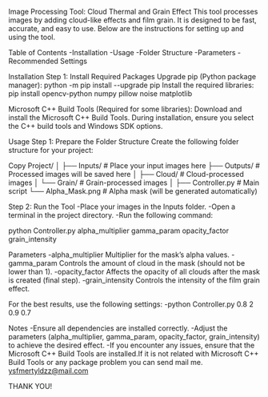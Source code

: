 Image Processing Tool: Cloud Thermal and Grain Effect
This tool processes images by adding cloud-like effects and film grain. It is designed to be fast, accurate, and easy to use. Below are the instructions for setting up and using the tool.

Table of Contents
-Installation
-Usage
-Folder Structure
-Parameters
-Recommended Settings

Installation
Step 1: Install Required Packages
Upgrade pip (Python package manager):
python -m pip install --upgrade pip
Install the required libraries:
pip install opencv-python numpy pillow noise matplotlib

Microsoft C++ Build Tools (Required for some libraries):
Download and install the Microsoft C++ Build Tools.
During installation, ensure you select the C++ build tools and Windows SDK options.

Usage
Step 1: Prepare the Folder Structure
Create the following folder structure for your project:

Copy
Project/
│
├── Inputs/ # Place your input images here
├── Outputs/ # Processed images will be saved here
│ ├── Cloud/ # Cloud-processed images
│ └── Grain/ # Grain-processed images
│
├── Controller.py # Main script
└── Alpha_Mask.png # Alpha mask (will be generated automatically)

Step 2: Run the Tool
-Place your images in the Inputs folder.
-Open a terminal in the project directory.
-Run the following command:

python Controller.py alpha_multiplier gamma_param opacity_factor grain_intensity

Parameters
-alpha_multiplier Multiplier for the mask’s alpha values.
-gamma_param Controls the amount of cloud in the mask (should not be lower than 1).
-opacity_factor Affects the opacity of all clouds after the mask is created (final step).
-grain_intensity Controls the intensity of the film grain effect.

For the best results, use the following settings:
-python Controller.py 0.8 2 0.9 0.7

Notes
-Ensure all dependencies are installed correctly.
-Adjust the parameters (alpha_multiplier, gamma_param, opacity_factor, grain_intensity) to achieve the desired effect.
-If you encounter any issues, ensure that the Microsoft C++ Build Tools are installed.If it is not related with Microsoft C++
Build Tools or any package problem you can send mail me. ysfmertyldzz@mail.com

THANK YOU!
